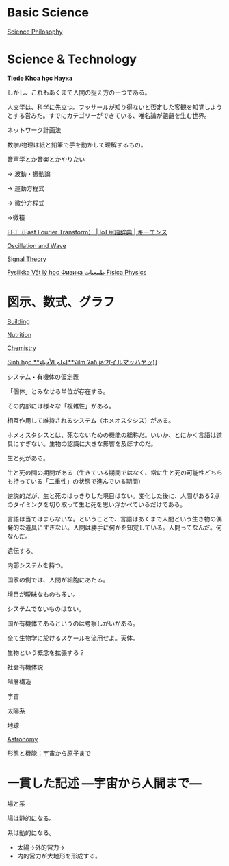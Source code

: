 # Basic Science

[Science Philosophy](Basic%20Science%205c99b82f5c4c4ba4a377166378f92428/Science%20Philosophy%206abb25c38abd4a6498af75c0b5620a55.md)

# Science & Technology

**Tiede Khoa học Наука**

しかし、これもあくまで人間の捉え方の一つである。

人文学は、科学に先立つ。フッサールが知り得ないと否定した客観を知覚しようとする営みだ。すでにカテゴリーができている、唯名論が齟齬を生む世界。

ネットワーク計画法

数学/物理は紙と鉛筆で手を動かして理解するもの。

音声学とか音楽とかやりたい

→ 波動・振動論

→ 運動方程式

→ 微分方程式

→微積

[FFT（Fast Fourier Transform） | IoT用語辞典 | キーエンス](https://www.keyence.co.jp/ss/general/iot-glossary/fft.jsp)

[Oscillation and Wave](Basic%20Science%205c99b82f5c4c4ba4a377166378f92428/Oscillation%20and%20Wave%20273db05de86a4d22a66cbe440398a238.md)

[Signal Theory](Basic%20Science%205c99b82f5c4c4ba4a377166378f92428/Signal%20Theory%205e4e246d381742d2ac93d09490270f03.md)

[Fysiikka Vật lý học Физика طبیعیات Física Physics](Basic%20Science%205c99b82f5c4c4ba4a377166378f92428/Fysiikka%20Va%CC%A3%CC%82t%20ly%CC%81%20ho%CC%A3c%20%D0%A4%D0%B8%D0%B7%D0%B8%D0%BA%D0%B0%20%D8%B7%D8%A8%DB%8C%D8%B9%DB%8C%D8%A7%D8%AA%20Fi%CC%81sica%20Phy%202704e7eca053444794cbc04e0a392e4d.md)

# 図示、数式、グラフ

[Building](Basic%20Science%205c99b82f5c4c4ba4a377166378f92428/Building%20fd0cdfb985574b61bfaf51ed4b7477b9.md)

[Nutrition](Basic%20Science%205c99b82f5c4c4ba4a377166378f92428/Nutrition%20282e5c5133974a949fcdab2a30cc74f8.md)

[Chemistry](Basic%20Science%205c99b82f5c4c4ba4a377166378f92428/Chemistry%2044e05f1b328046b8ab5253e232488acc.md)

[Sinh học **علم الأحياء[**ʕilm ʔaħ.jaːʔ(イルマッハヤッ)]](Basic%20Science%205c99b82f5c4c4ba4a377166378f92428/Sinh%20ho%CC%A3c%20%D8%B9%D9%84%D9%85%20%D8%A7%D9%84%D8%A7%D9%94%D8%AD%D9%8A%D8%A7%D8%A1%5B%CA%95ilm%20%CA%94a%C4%A7%20ja%CB%90%CA%94(%E3%82%A4%E3%83%AB%E3%83%9E%E3%83%83%E3%83%8F%E3%83%A4%E3%83%83)%5D%20cadc030e96b44e6aa37511aacf68f417.md)

システム・有機体の仮定義

「個体」とみなせる単位が存在する。

その内部には様々な「複雑性」がある。

相互作用して維持されるシステム（ホメオスタシス）がある。

ホメオスタシスとは、死なないための機能の総称だ。いいか、とにかく言語は道具にすぎない。生物の認識に大きな影響を及ぼすのだ。

生と死がある。

生と死の間の期間がある（生きている期間ではなく、常に生と死の可能性どちらも持っている「二重性」の状態で進んでいる期間）

逆説的だが、生と死のはっきりした境目はない。変化した後に、人間がある2点のタイミングを切り取って生と死を思い浮かべているだけである。

言語は当てはまらないな。ということで、言語はあくまで人間という生き物の偶発的な道具にすぎない。人間は勝手に何かを知覚している。人間ってなんだ。何なんだ。

遺伝する。

内部システムを持つ。

国家の例では、人間が細胞にあたる。

境目が曖昧なものも多い。

システムでないものはない。

国が有機体であるというのは考察しがいがある。

全て生物学に於けるスケールを流用せよ。天体。

生物という概念を拡張する？

社会有機体説

階層構造

宇宙

太陽系

地球

[Astronomy](Basic%20Science%205c99b82f5c4c4ba4a377166378f92428/Astronomy%20a18883e73a304ad4815ce7ee287b3436.md)

[形態と機能：宇宙から原子まで](Basic%20Science%205c99b82f5c4c4ba4a377166378f92428/%E5%BD%A2%E6%85%8B%E3%81%A8%E6%A9%9F%E8%83%BD%EF%BC%9A%E5%AE%87%E5%AE%99%E3%81%8B%E3%82%89%E5%8E%9F%E5%AD%90%E3%81%BE%E3%81%A6%E3%82%99%202ac49c219d7e48d3bb24bc83992f1620.md)

# 一貫した記述 —宇宙から人間まで—

場と系

場は静的になる。

系は動的になる。

- 太陽→外的営力→
- 内的営力が大地形を形成する。